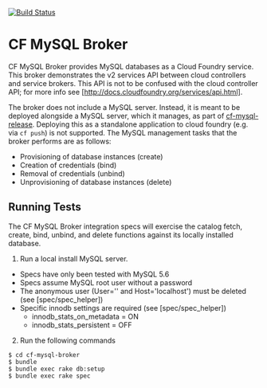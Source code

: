 [![Build Status](https://travis-ci.org/cloudfoundry/cf-mysql-broker.png?branch=master)](https://travis-ci.org/cloudfoundry/cf-mysql-broker)

# CF MySQL Broker

CF MySQL Broker provides MySQL databases as a Cloud Foundry service.  This broker demonstrates the v2 services API between cloud controllers and service brokers. This API is not to be confused with the cloud controller API; for more info see [http://docs.cloudfoundry.org/services/api.html].

The broker does not include a MySQL server.  Instead, it is meant to be deployed alongside a MySQL server, which it manages, as part of [cf-mysql-release](https://github.com/cloudfoundry/cf-mysql-release). Deploying this as a standalone application to cloud foundry (e.g. via `cf push`) is not supported.  The MySQL management tasks that the broker performs are as follows:

* Provisioning of database instances (create)
* Creation of credentials (bind)
* Removal of credentials (unbind)
* Unprovisioning of database instances (delete)

## Running Tests

The CF MySQL Broker integration specs will exercise the catalog fetch, create, bind, unbind, and delete functions against its locally installed database.

1. Run a local install MySQL server.
  * Specs have only been tested with MySQL 5.6
  * Specs assume MySQL root user without a password
  * The anonymous user (User='' and Host='localhost') must be deleted (see [spec/spec_helper])
  * Specific innodb settings are required (see [spec/spec_helper])
    - innodb_stats_on_metadata = ON
    - innodb_stats_persistent = OFF

2. Run the following commands

```
$ cd cf-mysql-broker
$ bundle
$ bundle exec rake db:setup
$ bundle exec rake spec
```
